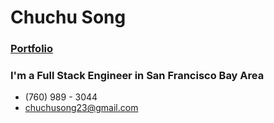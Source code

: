 # Chuchu Song 

### [Portfolio][portfolio]
[portfolio]:
http://www.chuchusong.com
### I'm a Full Stack Engineer in San Francisco Bay Area 
* (760) 989 - 3044
* chuchusong23@gmail.com

